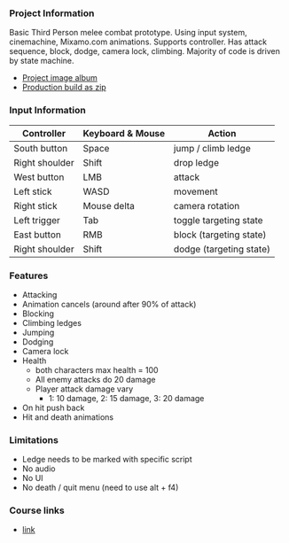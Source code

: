 ### Project Information
Basic Third Person melee combat prototype. 
Using input system, cinemachine, Mixamo.com animations. Supports controller. 
Has attack sequence, block, dodge, camera lock, climbing. 
Majority of code is driven by state machine.
- [Project image album](https://imgur.com/a/EATo5qx)
- [Production build as zip](https://drive.google.com/file/d/1_5O5a4AqhOfYXHF0i3chk3EISStes-OM/view?usp=sharing)

### Input Information
Controller | Keyboard & Mouse | Action
--- | --- | ---
South button | Space |  jump / climb ledge
Right shoulder | Shift | drop ledge
West button | LMB | attack
Left stick | WASD | movement
Right stick | Mouse delta | camera rotation
Left trigger | Tab | toggle targeting state
East button | RMB | block (targeting state)
Right shoulder | Shift | dodge (targeting state)

### Features
+ Attacking
+ Animation cancels (around after 90% of attack)
+ Blocking
+ Climbing ledges
+ Jumping
+ Dodging
+ Camera lock
+ Health 
	+ both characters max health = 100
	+ All enemy attacks do 20 damage
	+ Player attack damage vary
		+ 1: 10 damage, 2: 15 damage, 3: 20 damage
+ On hit push back
+ Hit and death animations

### Limitations
+ Ledge needs to be marked with specific script
+ No audio
+ No UI
+ No death / quit menu (need to use alt + f4)

### Course links
- [link](https://www.gamedev.tv/p/unity-3rd-person-combat/?coupon_code=AUTUMN)
